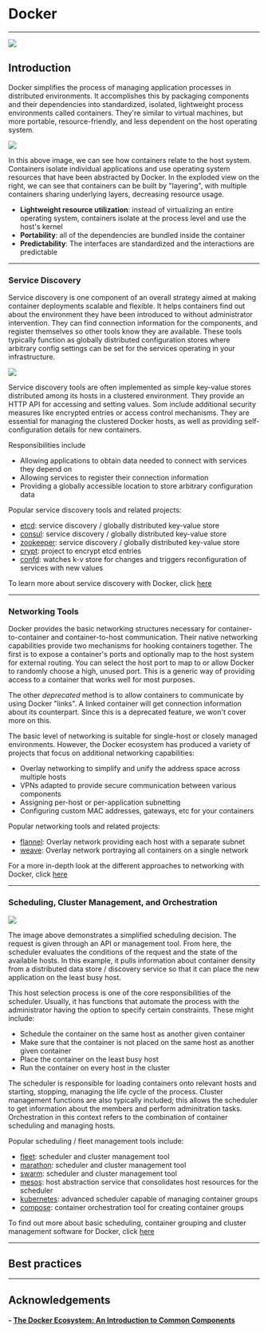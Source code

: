 # Docker
---

![](static/docker-cool.jpeg)

## Introduction
Docker simplifies the process of managing application processes in distributed environments. It accomplishes this by packaging components and their dependencies into standardized, isolated, lightweight process environments called containers. They're similar to virtual machines, but more portable, resource-friendly, and less dependent on the host operating system. 

![](static/docker-overview.PNG)

In this above image, we can see how containers relate to the host system. Containers isolate individual applications and use operating system resources that have been abstracted by Docker. In the exploded view on the right, we can see that containers can be built by "layering", with multiple containers sharing underlying layers, decreasing resource usage. 

- **Lightweight resource utilization**: instead of virtualizing an entire operating system, containers isolate at the process level and use the host's kernel
- **Portability**: all of the dependencies are bundled inside the container
- **Predictability**: The interfaces are standardized and the interactions are predictable


--- 

### Service Discovery 
Service discovery is one component of an overall strategy aimed at making container deployments scalable and flexible. It helps containers find out about the environment they have been introduced to without administrator intervention. They can find connection information for the components, and register themselves so other tools know they are available. These tools typically function as globally distributed configuration stores where arbitrary config settings can be set for the services operating in your infrastructure. 

![](static/docker-service-discovery.PNG)

Service discovery tools are often implemented as simple key-value stores distributed among its hosts in a clustered environment. They provide an HTTP API for accessing and setting values. Som include additional security measures like encrypted entries or access control mechanisms. They are essential for managing the clustered Docker hosts, as well as providing self-configuration details for new containers. 

Responsibilities include
- Allowing applications to obtain data needed to connect with services they depend on
- Allowing services to register their connection information
- Providing a globally accessible location to store arbitrary configuration data

Popular service discovery tools and related projects:
- [etcd](https://www.digitalocean.com/community/tutorials/how-to-use-etcdctl-and-etcd-coreos-s-distributed-key-value-store): service discovery / globally distributed key-value store
- [consul](https://www.digitalocean.com/community/tutorials/an-introduction-to-using-consul-a-service-discovery-system-on-ubuntu-14-04): service discovery / globally distributed key-value store
- [zookeeper](https://www.digitalocean.com/community/tutorials/an-introduction-to-mesosphere#a-basic-overview-of-apache-mesos): service discovery / globally distributed key-value store
- [crypt](http://xordataexchange.github.io/crypt/): project to encrypt etcd entries
- [confd](https://www.digitalocean.com/community/tutorials/how-to-use-confd-and-etcd-to-dynamically-reconfigure-services-in-coreos): watches k-v store for changes and triggers reconfiguration of services with new values

To learn more about service discovery with Docker, click [here](https://www.digitalocean.com/community/tutorials/the-docker-ecosystem-service-discovery-and-distributed-configuration-stores)


---

### Networking Tools

Docker provides the basic networking structures necessary for container-to-container and container-to-host communication. Their native networking capabilities provide two mechanisms for hooking containers together. The first is to expose a container's ports and optionally map to the host system for external routing. You can select the host port to map to or allow Docker to randomly choose a high, unused port. This is a generic way of providing access to a container that works well for most purposes. 

The other *deprecated* method is to allow containers to communicate by using Docker "links". A linked container will get connection information about its counterpart. Since this is a deprecated feature, we won't cover more on this.

The basic level of networking is suitable for single-host or closely managed environments. However, the Docker ecosystem has produced a variety of projects that focus on additional networking capabilities:
- Overlay networking to simplify and unify the address space across multiple hosts
- VPNs adapted to provide secure communication between various components
- Assigning per-host or per-application subnetting
- Configuring custom MAC addresses, gateways, etc for your containers

Popular networking tools and related projects:
- [flannel](https://github.com/flannel-io/flannel): Overlay network providing each host with a separate subnet
- [weave](https://www.weave.works/docs/net/latest/overview/): Overlay network portraying all containers on a single network

For a more in-depth look at the different approaches to networking with Docker, click [here](https://www.digitalocean.com/community/tutorials/the-docker-ecosystem-networking-and-communication)


---

### Scheduling, Cluster Management, and Orchestration

![](static/docker-scheduling.PNG)

The image above demonstrates a simplified scheduling decision. The request is given through an API or management tool. From here, the scheduler evaluates the conditions of the request and the state of the available hosts. In this example, it pulls information about container density from a distributed data store / discovery service so that it can place the new application on the least busy host. 

This host selection process is one of the core responsibilities of the scheduler. Usually, it has functions that automate the process with the administrator having the option to specify certain constraints. These might include:
- Schedule the container on the same host as another given container
- Make sure that the container is not placed on the same host as another given container
- Place the container on the least busy host
- Run the container on every host in the cluster

The scheduler is responsible for loading containers onto relevant hosts and starting, stopping, managing the life cycle of the process. Cluster management functions are also typically included; this allows the scheduler to get information about the members and perform adminitration tasks. Orchestration in this context refers to the combination of container scheduling and managing hosts.

Popular scheduling / fleet management tools include:
- [fleet](https://www.digitalocean.com/community/tutorials/how-to-use-fleet-and-fleetctl-to-manage-your-coreos-cluster): scheduler and cluster management tool
- [marathon](https://www.digitalocean.com/community/tutorials/an-introduction-to-mesosphere#a-basic-overview-of-marathon): scheduler and cluster management tool
- [swarm](https://github.com/docker/swarm/): scheduler and cluster management tool
- [mesos](https://www.digitalocean.com/community/tutorials/an-introduction-to-mesosphere#a-basic-overview-of-apache-mesos): host abstraction service that consolidates host resources for the scheduler
- [kubernetes](https://www.digitalocean.com/community/tutorials/an-introduction-to-kubernetes): advanced scheduler capable of managing container groups
- [compose](https://github.com/docker/docker/issues/9694): container orchestration tool for creating container groups

To find out more about basic scheduling, container grouping and cluster management software for Docker, click [here](https://www.digitalocean.com/community/tutorials/the-docker-ecosystem-scheduling-and-orchestration)

---

## Best practices



---

## Acknowledgements

#### - [The Docker Ecosystem: An Introduction to Common Components](https://www.digitalocean.com/community/tutorials/the-docker-ecosystem-an-introduction-to-common-components)